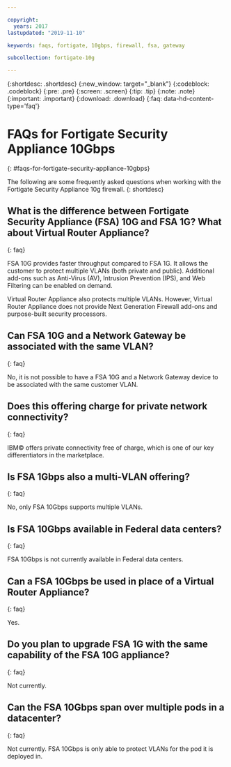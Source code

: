 ```yaml
---

copyright:
  years: 2017
lastupdated: "2019-11-10"

keywords: faqs, fortigate, 10gbps, firewall, fsa, gateway

subcollection: fortigate-10g

---
```


{:shortdesc: .shortdesc}
{:new_window: target="_blank"}
{:codeblock: .codeblock}
{:pre: .pre}
{:screen: .screen}
{:tip: .tip}
{:note: .note}
{:important: .important}
{:download: .download}
{:faq: data-hd-content-type='faq'}

# FAQs for Fortigate Security Appliance 10Gbps
{: #faqs-for-fortigate-security-appliance-10gbps}

The following are some frequently asked questions when working with the Fortigate Security Appliance 10g firewall.
{: shortdesc}

## What is the difference between Fortigate Security Appliance (FSA) 10G and FSA 1G? What about Virtual Router Appliance?
{: faq}

FSA 10G provides faster throughput compared to FSA 1G. It allows the customer to protect multiple VLANs (both private and public). Additional add-ons such as Anti-Virus (AV), Intrusion Prevention (IPS), and Web Filtering can be enabled on demand.

Virtual Router Appliance also protects multiple VLANs. However, Virtual Router Appliance does not provide Next Generation Firewall add-ons and purpose-built security processors.

## Can FSA 10G and a Network Gateway be associated with the same VLAN?
{: faq}

No, it is not possible to have a FSA 10G and a Network Gateway device to be associated with the same customer VLAN.

## Does this offering charge for private network connectivity?
{: faq}

IBM© offers private connectivity free of charge, which is one of our key differentiators in the marketplace.

## Is FSA 1Gbps also a multi-VLAN offering?
{: faq}

No, only FSA 10Gbps supports multiple VLANs.

## Is FSA 10Gbps available in Federal data centers?
{: faq}

FSA 10Gbps is not currently available in Federal data centers.

## Can a FSA 10Gbps be used in place of a Virtual Router Appliance?
{: faq}

Yes.

## Do you plan to upgrade FSA 1G with the same capability of the FSA 10G appliance?
{: faq}

Not currently.

## Can the FSA 10Gbps span over multiple pods in a datacenter?
{: faq}

Not currently. FSA 10Gbps is only able to protect VLANs for the pod it is deployed in.
